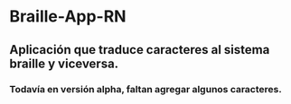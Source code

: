 # Braille-App-RN

## Aplicación que traduce caracteres al sistema braille y viceversa. 

### Todavía en versión alpha, faltan agregar algunos caracteres.
